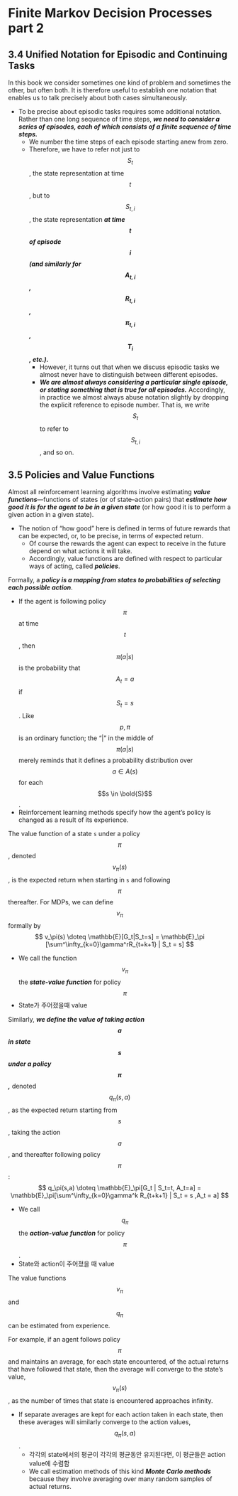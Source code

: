 # Finite Markov Decision Processes part 2

## 3.4 Unified Notation for Episodic and Continuing Tasks

In this book we consider sometimes one kind of problem and sometimes the other, but often both. It is therefore useful to
establish one notation that enables us to talk precisely about both cases simultaneously.

- To be precise about episodic tasks requires some additional notation. Rather than one long sequence of time steps, ***we need to consider a series of episodes, each of which consists of a finite sequence of time steps.***
  - We number the time steps of each episode starting anew from zero.
  - Therefore, we have to refer not just to $$S_t$$ , the state representation at time $$t$$, but to $$S_{t,i}$$ , the state representation ***at time $$t$$ of episode $$i$$ (and similarly for $$A_{t,i}$$ , $$R_{t,i}$$, $$\pi_{t,i}$$ , $$T_i$$ , etc.).***
    - However, it turns out that when we discuss episodic tasks we almost never have to distinguish between different episodes.
    - ***We are almost always considering a particular single episode, or stating something that is true for all episodes.*** Accordingly, in practice we almost always abuse notation slightly by dropping the explicit reference to episode number. That is, we write $$S_t$$ to refer to $$S_{t,i}$$ , and so on.

## 3.5 Policies and Value Functions

Almost all reinforcement learning algorithms involve estimating ***value functions***—functions of states (or of state–action pairs) that ***estimate how good it is for the agent to be in a given state*** (or how good it is to perform a given action in a given state).

- The notion of “how good” here is defined in terms of future rewards that can be expected, or, to be precise, in terms of expected return.
  - Of course the rewards the agent can expect to receive in the future depend on what actions it will take.
  - Accordingly, value functions are defined with respect to particular ways of acting, called ***policies***.

Formally, a ***policy is a mapping from states to probabilities of selecting each possible action***.

- If the agent is following policy $$\pi$$ at time $$t$$, then  $$\pi(a|s)$$ is the probability that $$A_t = a$$ if $$S_t = s$$. Like $$p, \pi$$ is an ordinary function; the “|” in the middle of $$\pi(a|s)$$ merely reminds that it defines a probability distribution over $$a \in A(s)$$ for each $$s \in \bold{S}$$.
- Reinforcement learning methods specify how the agent’s policy is changed as a result of its experience.

The value function of a state `s` under a policy $$\pi$$, denoted $$v_\pi(s)$$, is the expected return when starting in `s` and following $$\pi$$ thereafter. For MDPs, we can define $$v_\pi$$ formally by
$$
v_\pi(s) \doteq \mathbb{E}[G_t|S_t=s] = \mathbb{E}_\pi [\sum^\infty_{k=0}\gamma^rR_{t+k+1} | S_t = s]
$$

- We call the function $$v_\pi$$ the ***state-value function*** for policy $$\pi$$ 
- State가 주어졌을때 value

Similarly, ***we define the value of taking action $$a$$ in state $$s$$ under a policy $$\pi$$,*** denoted $$q_{\pi}(s,a)$$, as the expected return starting from $$s$$, taking the action $$a$$, and thereafter following policy $$\pi$$ :
$$
q_\pi(s,a) \doteq \mathbb{E}_\pi[G_t | S_t=t, A_t=a] = \mathbb{E}_\pi[\sum^\infty_{k=0}\gamma^k R_{t+k+1} | S_t = s ,A_t = a]
$$

- We call $$q_\pi$$ the ***action-value function*** for policy $$\pi$$.
- State와 action이 주어졌을 때 value

The value functions $$v_\pi$$ and $$q_\pi$$ can be estimated from experience.

For example, if an agent follows policy $$\pi$$ and maintains an average, for each state encountered, of the actual returns that have followed that state, then the average will converge to the state’s value, $$v_\pi(s)$$ , as the number of times that state is encountered approaches infinity.

- If separate averages are kept for each action taken in each state, then these averages will similarly converge to the action values, $$q_\pi(s, a)$$.
  - 각각의 state에서의 평균이 각각의 평균동안 유지된다면, 이 평균들은 action value에 수렴함
  - We call estimation methods of this kind ***Monte Carlo methods*** because they involve averaging over many random samples of actual returns.